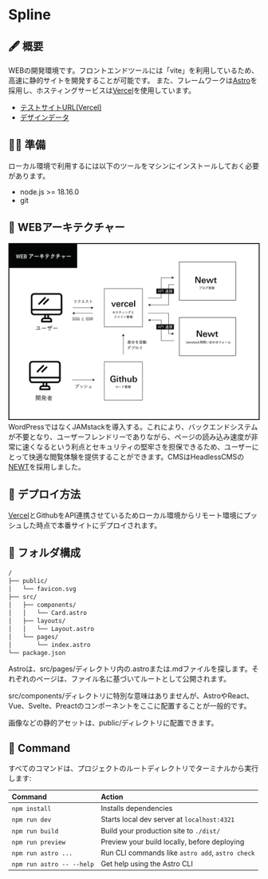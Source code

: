 # Spline

<!-- ![screenshot](https://github.com/masakitami/astro-newt-env/blob/main/public/images/image.png) -->

## 🖋 概要
WEBの開発環境です。フロントエンドツールには「vite」を利用しているため、高速に静的サイトを開発することが可能です。
また、フレームワークは[Astro](https://astro.build/)を採用し、ホスティングサービスは[Vercel](https://vercel.com/)を使用しています。

- [テストサイトURL(Vercel)](https://astro-newt-env.vercel.app/)
- [デザインデータ](https://www.figma.com/design/9Q6cyRK2v4icOTtGtJGQa3/Spline_web?node-id=789-1544&t=5GviVwQrAo291kTO-1)


## 👨‍💻 準備
ローカル環境で利用するには以下のツールをマシンにインストールしておく必要があります。
- node.js >= 18.16.0
- git

## 📖 WEBアーキテクチャー
![screenshot](https://github.com/masakitami/astro-newt-env/blob/main/public/images/architecture.jpg)
WordPressではなくJAMstackを導入する。これにより、バックエンドシステムが不要となり、ユーザーフレンドリーでありながら、ページの読み込み速度が非常に速くなるという利点とセキュリティの堅牢さを担保できるため、ユーザーにとって快適な閲覧体験を提供することができます。CMSはHeadlessCMSの[NEWT](https://www.newt.so/)を採用しました。


## 💨 デプロイ方法
[Vercel](https://vercel.com/)とGithubをAPI連携させているためローカル環境からリモート環境にプッシュした時点で本番サイトにデプロイされます。


## 🚀 フォルダ構成

```
/
├── public/
│   └── favicon.svg
├── src/
│   ├── components/
│   │   └── Card.astro
│   ├── layouts/
│   │   └── Layout.astro
│   └── pages/
│       └── index.astro
└── package.json
```

Astroは、src/pages/ディレクトリ内の.astroまたは.mdファイルを探します。それぞれのページは、ファイル名に基づいてルートとして公開されます。

src/components/ディレクトリに特別な意味はありませんが、AstroやReact、Vue、Svelte、Preactのコンポーネントをここに配置することが一般的です。

画像などの静的アセットは、public/ディレクトリに配置できます。


## 🧞 Command

すべてのコマンドは、プロジェクトのルートディレクトリでターミナルから実行します:

| Command                   | Action                                           |
| :------------------------ | :----------------------------------------------- |
| `npm install`             | Installs dependencies                            |
| `npm run dev`             | Starts local dev server at `localhost:4321`      |
| `npm run build`           | Build your production site to `./dist/`          |
| `npm run preview`         | Preview your build locally, before deploying     |
| `npm run astro ...`       | Run CLI commands like `astro add`, `astro check` |
| `npm run astro -- --help` | Get help using the Astro CLI                     |